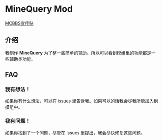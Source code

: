 # MineQuery Mod

[MCBBS宣传贴](https://www.mcbbs.net/thread-1215659-1-1.html)

## 介绍

我制作 __MineQuery__ 为了整一些简单的辅助。所以可以看到模组里的功能都是一些辅助类功能。

## FAQ

### 我有想法！

如果你有什么想法，可以在 issues 里告诉我。如果可以的话我会尽我所能加入到模组中。

### 我有问题！

如果你找到了一个问题，尽管在 issues 里提出，我会尽快修复这些问题。
